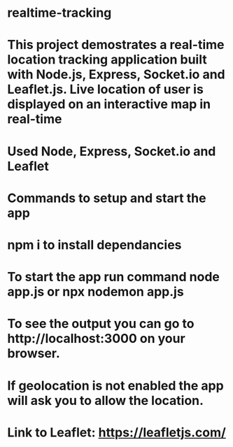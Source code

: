 # realtime-tracking
# This project demostrates a real-time location tracking application built with Node.js, Express, Socket.io and Leaflet.js. Live location of user is displayed on an interactive map in real-time
# Used Node, Express, Socket.io and Leaflet
# Commands to setup and start the app
# npm i to install dependancies
# To start the app run command node app.js or npx nodemon app.js
# To see the output you can go to http://localhost:3000 on your browser.
# If geolocation is not enabled the app will ask you to allow the location.

# Link to Leaflet: https://leafletjs.com/
